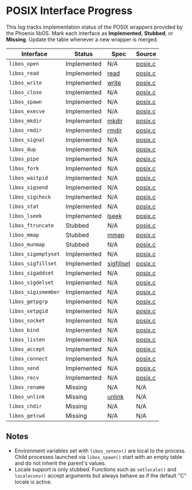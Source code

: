 # POSIX Interface Progress

This log tracks implementation status of the POSIX wrappers provided by the Phoenix libOS.  Mark each interface as **Implemented**, **Stubbed**, or **Missing**.  Update the table whenever a new wrapper is merged.

| Interface | Status | Spec | Source |
|-----------|--------|------|--------|
| `libos_open` | Implemented | N/A | [posix.c](../libos/posix.c) |
| `libos_read` | Implemented | [read](ben-books/susv4-2018/functions/read.html) | [posix.c](../libos/posix.c) |
| `libos_write` | Implemented | [write](ben-books/susv4-2018/utilities/write.html) | [posix.c](../libos/posix.c) |
| `libos_close` | Implemented | N/A | [posix.c](../libos/posix.c) |
| `libos_spawn` | Implemented | N/A | [posix.c](../libos/posix.c) |
| `libos_execve` | Implemented | N/A | [posix.c](../libos/posix.c) |
| `libos_mkdir` | Implemented | [mkdir](ben-books/susv4-2018/utilities/mkdir.html) | [posix.c](../libos/posix.c) |
| `libos_rmdir` | Implemented | [rmdir](ben-books/susv4-2018/utilities/rmdir.html) | [posix.c](../libos/posix.c) |
| `libos_signal` | Implemented | N/A | [posix.c](../libos/posix.c) |
| `libos_dup` | Implemented | N/A | [posix.c](../libos/posix.c) |
| `libos_pipe` | Implemented | N/A | [posix.c](../libos/posix.c) |
| `libos_fork` | Implemented | N/A | [posix.c](../libos/posix.c) |
| `libos_waitpid` | Implemented | N/A | [posix.c](../libos/posix.c) |
| `libos_sigsend` | Implemented | N/A | [posix.c](../libos/posix.c) |
| `libos_sigcheck` | Implemented | N/A | [posix.c](../libos/posix.c) |
| `libos_stat` | Implemented | N/A | [posix.c](../libos/posix.c) |
| `libos_lseek` | Implemented | [lseek](ben-books/susv4-2018/functions/lseek.html) | [posix.c](../libos/posix.c) |
| `libos_ftruncate` | Stubbed | N/A | [posix.c](../libos/posix.c) |
| `libos_mmap` | Stubbed | [mmap](ben-books/susv4-2018/functions/mmap.html) | [posix.c](../libos/posix.c) |
| `libos_munmap` | Stubbed | N/A | [posix.c](../libos/posix.c) |
| `libos_sigemptyset` | Implemented | N/A | [posix.c](../libos/posix.c) |
| `libos_sigfillset` | Implemented | [sigfillset](ben-books/susv4-2018/functions/sigfillset.html) | [posix.c](../libos/posix.c) |
| `libos_sigaddset` | Implemented | N/A | [posix.c](../libos/posix.c) |
| `libos_sigdelset` | Implemented | N/A | [posix.c](../libos/posix.c) |
| `libos_sigismember` | Implemented | N/A | [posix.c](../libos/posix.c) |
| `libos_getpgrp` | Implemented | N/A | [posix.c](../libos/posix.c) |
| `libos_setpgid` | Implemented | N/A | [posix.c](../libos/posix.c) |
| `libos_socket` | Implemented | N/A | [posix.c](../libos/posix.c) |
| `libos_bind` | Implemented | N/A | [posix.c](../libos/posix.c) |
| `libos_listen` | Implemented | N/A | [posix.c](../libos/posix.c) |
| `libos_accept` | Implemented | N/A | [posix.c](../libos/posix.c) |
| `libos_connect` | Implemented | N/A | [posix.c](../libos/posix.c) |
| `libos_send` | Implemented | N/A | [posix.c](../libos/posix.c) |
| `libos_recv` | Implemented | N/A | [posix.c](../libos/posix.c) |
| `libos_rename` | Missing | N/A | N/A |
| `libos_unlink` | Missing | [unlink](ben-books/susv4-2018/utilities/unlink.html) | N/A |
| `libos_chdir` | Missing | N/A | N/A |
| `libos_getcwd` | Missing | N/A | N/A |

## Notes

- Environment variables set with `libos_setenv()` are local to the process.
  Child processes launched via `libos_spawn()` start with an empty table and do
  not inherit the parent's values.
- Locale support is only stubbed.  Functions such as `setlocale()` and
  `localeconv()` accept arguments but always behave as if the default "C" locale
  is active.

